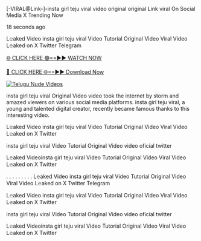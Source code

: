 [-VIRAL@Link-]-insta girl teju viral video original original Link viral On Social Media X Trending Now

18 seconds ago

L𝚎aked Video insta girl teju viral Video Tutorial Original Video Viral Video L𝚎aked on X Twitter Telegram

[🌐 CLICK HERE 🟢==►► WATCH NOW](https://macqueen-enjoy-your-night.blogspot.com/2024/12/github.html)

[🔴 CLICK HERE 🌐==►► Download Now](https://macqueen-enjoy-your-night.blogspot.com/2024/12/github.html)

[![Telugu Nude Videos](https://i.imgur.com/dJHk4Zq.gif)](https://macqueen-enjoy-your-night.blogspot.com/2024/12/github.html)

insta girl teju viral Original Video video took the internet by storm and amazed viewers on various social media platforms. insta girl teju viral, a young and talented digital creator, recently became famous thanks to this interesting video.

L𝚎aked Video insta girl teju viral Video Tutorial Original Video Viral Video L𝚎aked on X Twitter

insta girl teju viral Video Tutorial Original Video video oficial twitter

L𝚎aked Videoinsta girl teju viral Video Tutorial Original Video Viral Video L𝚎aked on X Twitter

. . . . . . . . . L𝚎aked Video insta girl teju viral Video Tutorial Original Video Viral Video L𝚎aked on X Twitter Telegram

L𝚎aked Video insta girl teju viral Video Tutorial Original Video Viral Video L𝚎aked on X Twitter

insta girl teju viral Video Tutorial Original Video video oficial twitter

L𝚎aked Videoinsta girl teju viral Video Tutorial Original Video Viral Video L𝚎aked on X Twitter